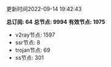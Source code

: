 更新时间2022-09-14 19:42:43

**总订阅: 64**
**总节点: 9994**
**有效节点: 1975**
- v2ray节点: 1597
- ssr节点: 8
- trojan节点: 69
- ss节点: 301
